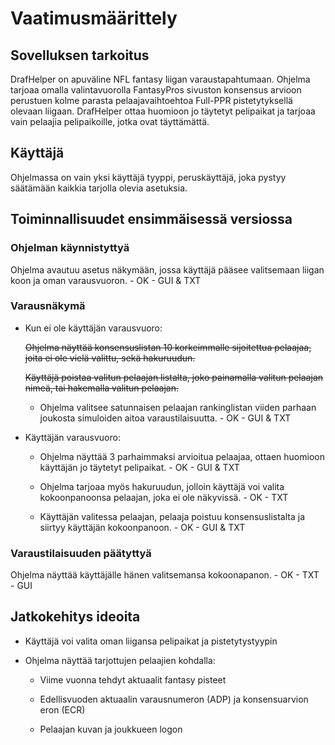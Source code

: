 
# Vaatimusmäärittely

## Sovelluksen tarkoitus

DrafHelper on apuväline NFL fantasy liigan varaustapahtumaan. Ohjelma tarjoaa omalla valintavuorolla FantasyPros sivuston konsensus arvioon perustuen kolme parasta pelaajavaihtoehtoa Full-PPR pistetytyksellä olevaan liigaan. DrafHelper ottaa huomioon jo täytetyt pelipaikat ja tarjoaa vain pelaajia pelipaikoille, jotka ovat täyttämättä.

## Käyttäjä

Ohjelmassa on vain yksi käyttäjä tyyppi, peruskäyttäjä, joka pystyy säätämään kaikkia tarjolla olevia asetuksia.

## Toiminnallisuudet ensimmäisessä versiossa

### Ohjelman käynnistyttyä

Ohjelma avautuu asetus näkymään, jossa käyttäjä pääsee valitsemaan liigan koon ja oman varausvuoron. - OK - GUI & TXT

### Varausnäkymä

- Kun ei ole käyttäjän varausvuoro:

  ~~Ohjelma näyttää konsensuslistan 10 korkeimmalle sijoitettua pelaajaa, joita ei ole vielä valittu, sekä hakuruudun.~~

  ~~Käyttäjä poistaa valitun pelaajan listalta, joko painamalla valitun pelaajan nimeä, tai hakemalla valitun pelaajan.~~

  * Ohjelma valitsee satunnaisen pelaajan rankinglistan viiden parhaan joukosta simuloiden aitoa varaustilaisuutta. - OK - GUI & TXT

- Käyttäjän varausvuoro:

  * Ohjelma näyttää 3 parhaimmaksi arvioitua pelaajaa, ottaen huomioon käyttäjän jo täytetyt pelipaikat. - OK - GUI & TXT

  * Ohjelma tarjoaa myös hakuruudun, jolloin käyttäjä voi valita kokoonpanoonsa pelaajan, joka ei ole näkyvissä. - OK - TXT

  * Käyttäjän valitessa pelaajan, pelaaja poistuu konsensuslistalta ja siirtyy käyttäjän kokoonpanoon. - OK - GUI & TXT

### Varaustilaisuuden päätyttyä

Ohjelma näyttää käyttäjälle hänen valitsemansa kokoonapanon. - OK - TXT - GUI

## Jatkokehitys ideoita

- Käyttäjä voi valita oman liigansa pelipaikat ja pistetytystyypin

- Ohjelma näyttää tarjottujen pelaajien kohdalla:

  * Viime vuonna tehdyt aktuaalit fantasy pisteet

  * Edellisvuoden aktuaalin varausnumeron (ADP) ja konsensuarvion eron (ECR)

  * Pelaajan kuvan ja joukkueen logon
